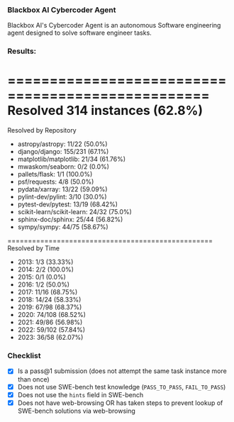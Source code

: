 
### Blackbox AI Cybercoder Agent

Blackbox AI's Cybercoder Agent is an autonomous Software engineering agent designed to solve software engineer tasks.

### Results:

==================================================                                              
Resolved 314 instances (62.8%)                                                                  
==================================================                                              
Resolved by Repository                                                                          
- astropy/astropy: 11/22 (50.0%)                                                                
- django/django: 155/231 (67.1%)                                                                
- matplotlib/matplotlib: 21/34 (61.76%)                                                         
- mwaskom/seaborn: 0/2 (0.0%)                                                                   
- pallets/flask: 1/1 (100.0%)                                                                   
- psf/requests: 4/8 (50.0%)                                                                     
- pydata/xarray: 13/22 (59.09%)                                                                 
- pylint-dev/pylint: 3/10 (30.0%)                                                               
- pytest-dev/pytest: 13/19 (68.42%)                                                             
- scikit-learn/scikit-learn: 24/32 (75.0%)
- sphinx-doc/sphinx: 25/44 (56.82%)
- sympy/sympy: 44/75 (58.67%)

==================================================
Resolved by Time
- 2013: 1/3 (33.33%)
- 2014: 2/2 (100.0%)
- 2015: 0/1 (0.0%)
- 2016: 1/2 (50.0%)
- 2017: 11/16 (68.75%)
- 2018: 14/24 (58.33%)
- 2019: 67/98 (68.37%)
- 2020: 74/108 (68.52%)
- 2021: 49/86 (56.98%)
- 2022: 59/102 (57.84%)
- 2023: 36/58 (62.07%)


### Checklist
- [x] Is a pass@1 submission (does not attempt the same task instance more than once)
- [x] Does not use SWE-bench test knowledge (`PASS_TO_PASS`, `FAIL_TO_PASS`)
- [x] Does not use the `hints` field in SWE-bench
- [x] Does not have web-browsing OR has taken steps to prevent lookup of SWE-bench solutions via web-browsing
